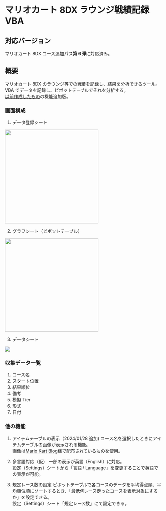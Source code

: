 # マリオカート 8DX ラウンジ戦績記録 VBA

## 対応バージョン

マリオカート 8DX コース追加パス**第 6 弾**に対応済み。

## 概要

マリオカート 8DX のラウンジ等での戦績を記録し、結果を分析できるツール。  
VBA でデータを記録し、ピボットテーブルでそれを分析する。  
[以前作成したもの](https://github.com/usui324/MK8DX_track_db)の機能追加版。

### 画面構成

1. データ登録シート
<img height="300px" src="https://github.com/usui324/MK8DX_track_db_02/assets/54677286/1db331ef-1861-46b9-b6cd-246c36654594"/>

2. グラフシート（ピボットテーブル）
<img height="300px" src="https://github.com/usui324/MK8DX_track_db_02/assets/54677286/40144af5-8257-4244-b3ff-312570d01435"/>

3. データシート
<img src="https://github.com/usui324/MK8DX_track_db_02/assets/54677286/f5412e92-f44a-4716-a1ad-88503aadb1c7"/>

### 収集データ一覧

1. コース名
2. スタート位置
3. 結果順位
4. 備考
5. 模擬 Tier
6. 形式
7. 日付

### 他の機能

1. アイテムテーブルの表示（2024/01/28 追加)
コース名を選択したときにアイテムテーブルの画像が表示される機能。  
画像は[Mario Kart Blog様](http://japan-mk.blog.jp/mk8dx.info-4)で配布されているものを使用。

2. 多言語対応（仮）
一部の表示が英語（English）に対応。  
設定（Settings）シートから「言語 / Language」を変更することで英語での表示が可能。

3. 規定レース数の設定
ピボットテーブルで各コースのデータを平均得点順、平均順位順にソートするとき、「最低何レース走ったコースを表示対象にするか」を設定できる。  
設定（Settings）シート「規定レース数」にて設定できる。

